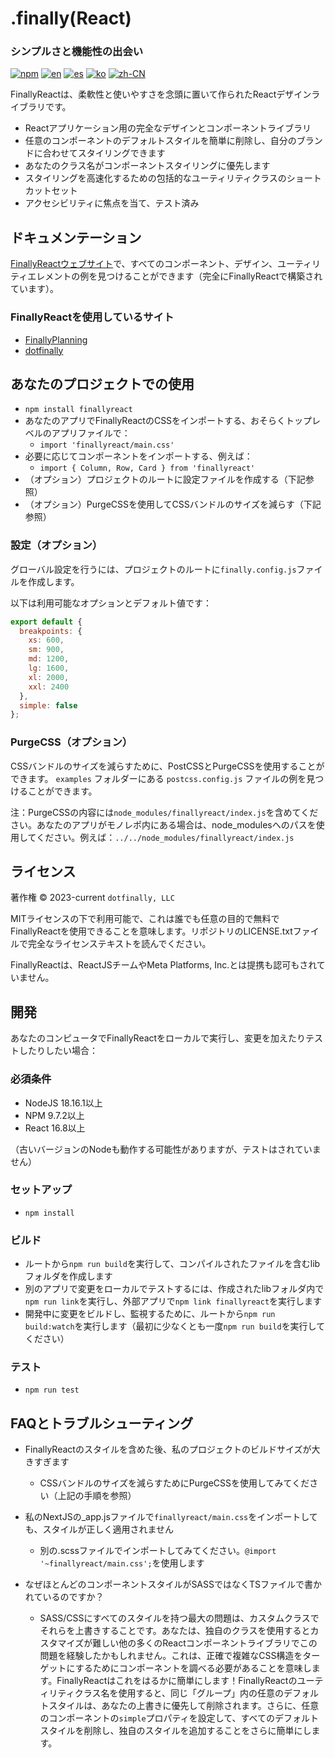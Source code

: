 # .finally(React)

### シンプルさと機能性の出会い

[![npm](https://img.shields.io/npm/v/finallyreact.svg?color=005711)](https://www.npmjs.com/package/finallyreact)
[![en](https://img.shields.io/badge/lang-English-green?color=1a5296)](https://github.com/dotfinally/finallyreact/blob/main/README.md)
[![es](https://img.shields.io/badge/lang-Spanish-green?color=1a5296)](https://github.com/dotfinally/finallyreact/blob/main/translated-md/README.es.md)
[![ko](https://img.shields.io/badge/lang-Korean-green?color=1a5296)](https://github.com/dotfinally/finallyreact/blob/main/translated-md/README.ko.md)
[![zh-CN](https://img.shields.io/badge/lang-Simplified--Chinese-green?color=1a5296)](https://github.com/dotfinally/finallyreact/blob/main/translated-md/README.zh-CN.md)

FinallyReactは、柔軟性と使いやすさを念頭に置いて作られたReactデザインライブラリです。

- Reactアプリケーション用の完全なデザインとコンポーネントライブラリ
- 任意のコンポーネントのデフォルトスタイルを簡単に削除し、自分のブランドに合わせてスタイリングできます
- あなたのクラス名がコンポーネントスタイリングに優先します
- スタイリングを高速化するための包括的なユーティリティクラスのショートカットセット
- アクセシビリティに焦点を当て、テスト済み

## ドキュメンテーション

[FinallyReactウェブサイト](https://finallyreact.com)で、すべてのコンポーネント、デザイン、ユーティリティエレメントの例を見つけることができます（完全にFinallyReactで構築されています）。

### FinallyReactを使用しているサイト
- [FinallyPlanning](https://finallyplanning.com)
- [dotfinally](https://dotfinally.com)

## あなたのプロジェクトでの使用

- `npm install finallyreact`
- あなたのアプリでFinallyReactのCSSをインポートする、おそらくトップレベルのアプリファイルで：
  - `import 'finallyreact/main.css'`
- 必要に応じてコンポーネントをインポートする、例えば：
  - `import { Column, Row, Card } from 'finallyreact'`
- （オプション）プロジェクトのルートに設定ファイルを作成する（下記参照）
- （オプション）PurgeCSSを使用してCSSバンドルのサイズを減らす（下記参照）

### 設定（オプション）

グローバル設定を行うには、プロジェクトのルートに`finally.config.js`ファイルを作成します。

以下は利用可能なオプションとデフォルト値です：

```js
export default {
  breakpoints: {
    xs: 600,
    sm: 900,
    md: 1200,
    lg: 1600,
    xl: 2000,
    xxl: 2400
  },
  simple: false
};
```

### PurgeCSS（オプション）

CSSバンドルのサイズを減らすために、PostCSSとPurgeCSSを使用することができます。
`examples` フォルダーにある `postcss.config.js` ファイルの例を見つけることができます。

注：PurgeCSSの内容には`node_modules/finallyreact/index.js`を含めてください。あなたのアプリがモノレポ内にある場合は、node_modulesへのパスを使用してください。例えば：`../../node_modules/finallyreact/index.js`

## ライセンス

著作権 © 2023-current `dotfinally, LLC`

MITライセンスの下で利用可能で、これは誰でも任意の目的で無料でFinallyReactを使用できることを意味します。リポジトリのLICENSE.txtファイルで完全なライセンステキストを読んでください。

FinallyReactは、ReactJSチームやMeta Platforms, Inc.とは提携も認可もされていません。

## 開発

あなたのコンピュータでFinallyReactをローカルで実行し、変更を加えたりテストしたりしたい場合：

### 必須条件

- NodeJS 18.16.1以上
- NPM 9.7.2以上
- React 16.8以上

（古いバージョンのNodeも動作する可能性がありますが、テストはされていません）

### セットアップ

- `npm install`

### ビルド

- ルートから`npm run build`を実行して、コンパイルされたファイルを含むlibフォルダを作成します
- 別のアプリで変更をローカルでテストするには、作成されたlibフォルダ内で`npm run link`を実行し、外部アプリで`npm link finallyreact`を実行します
- 開発中に変更をビルドし、監視するために、ルートから`npm run build:watch`を実行します（最初に少なくとも一度`npm run build`を実行してください）

### テスト

- `npm run test`

## FAQとトラブルシューティング

- FinallyReactのスタイルを含めた後、私のプロジェクトのビルドサイズが大きすぎます

  - CSSバンドルのサイズを減らすためにPurgeCSSを使用してみてください（上記の手順を参照）

- 私のNextJSの\_app.jsファイルで`finallyreact/main.css`をインポートしても、スタイルが正しく適用されません

  - 別の.scssファイルでインポートしてみてください。`@import '~finallyreact/main.css';`を使用します

- なぜほとんどのコンポーネントスタイルがSASSではなくTSファイルで書かれているのですか？
  - SASS/CSSにすべてのスタイルを持つ最大の問題は、カスタムクラスでそれらを上書きすることです。あなたは、独自のクラスを使用するとカスタマイズが難しい他の多くのReactコンポーネントライブラリでこの問題を経験したかもしれません。これは、正確で複雑なCSS構造をターゲットにするためにコンポーネントを調べる必要があることを意味します。FinallyReactはこれをはるかに簡単にします！FinallyReactのユーティリティクラス名を使用すると、同じ「グループ」内の任意のデフォルトスタイルは、あなたの上書きに優先して削除されます。さらに、任意のコンポーネントの`simple`プロパティを設定して、すべてのデフォルトスタイルを削除し、独自のスタイルを追加することをさらに簡単にします。
